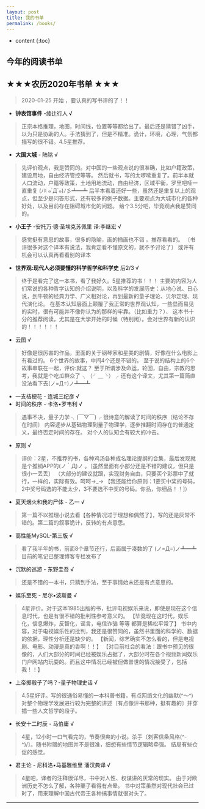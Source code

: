 ```yaml
---
layout: post
title: 我的书单
permalink: /books/
---
```


* content
{:toc}



## 今年的阅读书单

## ★★★农历2020年书单 ★★★

> 2020-01-25 开始 ，要认真的写书评的了！！

- **钟表馆事件**  -绫辻行人 √
> 正宗本格推理，地图，时间线，位置等等都给出了。最后还是猜错了凶手，以为只是协助的人。手法猜到了，但是不精准。诡计，环境，心理，气氛都描写的很不错。4.5星推荐。

- **大国大城**  - 陆铭 √
> 先评价观点，我是赞同的。对中国的一些观点说的很准确，比如户籍政策，建设用地，自由经济管控等等。
> 然后就书，写的太啰嗦重复了。前半本就人口流动，户籍等政策，土地用地流动，自由经济，区域平衡，罗里吧嗦一直重复 (ﾉꐦ ๑´Д`๑)ﾉ彡┻━┻ 
> 后半本看着还好一些，虽然还是重复以上的观点，但至少是问答形式，还有较多的例子数据。主要观点为大城市化的各种好处，以及目前存在阻碍城市化的问题。
> 给个3.5分吧，毕竟观点我是赞同的。

- **小王子** -安托万·德·圣埃克苏佩里 译:李继宏 √
> 感觉挺有意思的故事，很多的隐喻，画的插画也不错 。推荐看看的。
> 〔书评很多对这个译本有说法，我肯定看不懂原文的，就不予讨论了〕
> 或许有机会可以认真再看看别的译本

- **世界观:现代人必须要懂的科学哲学和科学史** 后2/3 √ 
> 终于是看完了这一本书，看了我好久。5星推荐的书！！！
> 主要的内容为人们常说的各种哲学认知的介绍说明，以及科学的发展历史：从地心说、日心说，到牛顿的经典力学、广义相对论，再到最新的量子理论、贝尔定理、现代演化论。
> 在基本认知层面上颠覆了我正常的世界观认知，一些显而易见的实时，很有可能并不像你认为的那样的牢靠。（比如重力？）、
> 这本书十分的推荐阅读，尤其是在大学开始的时候（特别闲）。会对世界有新的认识的！！！！！！

* 云图  √ 
> 好像是很厉害的作品，里面的关于钢琴家和星美的剧情，好像在什么电影上有看过的。
> 6个世界的故事，中间4个还是不错的。
> 至于说的结构上的6个故事串联在一起，评价:就这？
> 至于所谓涉及命运，轮回，自由，宗教的思考，我就是个吃瓜群众了 ╮（╯＿╰）╭
> 还有这个译文，尤其第一篇简直没法看下去(ノ=Д=)ノ┻━┻

* 一支桔梗花  -  连城三纪彦  √
* 时间的秩序  - 卡洛▪罗韦利 √
> 遇事不决，量子力学 ╮(￣▽￣)╭
> 很诗意的解读了时间的秩序〔结论不存在时间〕
> 内容逐步从基础物理到量子物理学，逐步推翻时间存在的普通定义，最终否定时间的存在。
> 对个人的认知会有较大的冲击。

* 原则 √
> 评价：2星，不推荐的书，各种鸡汤各种成名理论提纲的合集，最后发现就是个推销APP的(ノ｀Д)ノ 。〔虽然里面有小部分还是不错的建议，但只是很小一丢丢〕
（大部分的建议就跟，实现财务自由，只要买个彩票中了就行，一样的，实际有效。呵呵→_→  【我还能给你原则：1要买中奖的号码，2中奖号码选的不能太少，3不要选不中奖的号码。你品，你细品！！]）

* 夏天烟火和我的尸体 - 乙一  √
> 第一篇不以推理小说去看【各种情况过于理想和偶然了】，写的还是灰常不错的。第二篇的叙事诡计，反转的有点意思。

* 高性能MySQL-第三版    √
> 看了我半年的书，前面8个章节还行，后面属于凑数的了  (ノ=Д=)ノ┻━┻
> 目前的笔记已整理博客专栏发布了 

* 沉默的巡游 - 东野圭吾 √
> 还是不错的一本书，只猜到手法，至于事情始末还是有点意思的。

* 娱乐至死 - 尼尔▪波斯曼 √ 
> 4星评价。对于这本1985出版的书，批评电视娱乐来说，即使是现在这个信息时代，也是有很不错的批判性参考意义的。
> 【毕竟现在这时代，娱乐化，信息爆炸，反智化，谣言，电信诈骗 等等 都算是稀松平常了】
> 书中内容，对于电视娱乐性的批判，我还是很赞同的，虽然书里面的科学的、数据的依据，理性分析还是缺少的。
>【新闻，综艺确实不怎么看的，但是电视剧、电影、动漫是真的香啊！！】
>【对目前社会的看法：跟书中预见的很像的，人们大部分的时间已经被娱乐占据了，大部分时在各个视频新闻娱乐门户网站内玩耍的。而且这中情况已经被但做普世的情况接受了，包括我！！】

* 上帝掷骰子了吗？-量子物理史话 √
> 4.5星好评。写的很通俗易懂的一本科普书籍，有点网络文化的幽默(^～^)   
> 对整个物理学发展进行较为完整的讲述〔有点像评书那种，挺有趣的〕并穿插一些人文哲学的段子。

* 长安十二时辰 -  马伯庸 √ 
> 4星，12小时一口气看完的，节奏很爽的小说。杀手〔刺客信条风格(^-^)/〕。随书附赠的地图并不是很准，细想有些情节逻辑略牵强。
> 结局有些仓促的感觉。

* 君主论 - 尼科洛▪马基雅维里 潘汉典译 √
> 4星吧，译者的注释很详尽，书中对人性、权谋讲的灰常的现实。 
> 由于对欧洲历史不怎么了解，各种栗子看得有点晕。
> 书中对策虽然对现代社会已过时了，用来理解中国古代帝王各种搞事情就很对头了。

---

